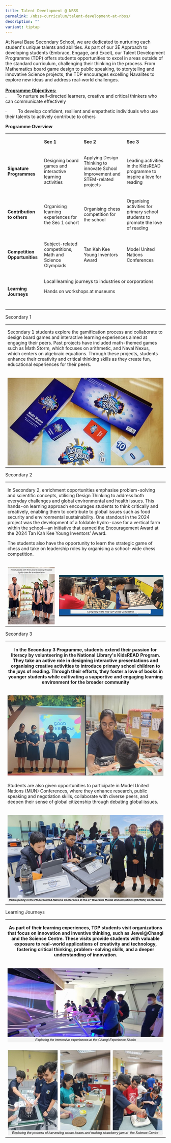 ```yaml
---
title: Talent Development @ NBSS
permalink: /nbss-curriculum/talent-development-at-nbss/
description: ""
variant: tiptap
---
```

<p>At Naval Base Secondary School, we are dedicated to nurturing each student's
unique talents and abilities. As part of our 3E Approach to developing
students (Embrace, Engage, and Excel), our Talent Development Programme
(TDP) offers students opportunities to excel in areas outside of the standard
curriculum, challenging their thinking in the process. From Mathematics
board game design to public speaking, to storytelling and innovative Science
projects, the TDP encourages excelling Navalites to explore new ideas and
address real-world challenges.
<br>
<br><strong><u>Programme Objectives:</u></strong>
<br>.&nbsp;&nbsp;&nbsp;&nbsp;&nbsp;&nbsp;&nbsp; To nurture self-directed learners,
creative and critical thinkers who can communicate effectively</p>
<p>·&nbsp;&nbsp;&nbsp;&nbsp;&nbsp;&nbsp;&nbsp;&nbsp; To develop confident,
resilient and empathetic individuals who use their talents to actively
contribute to others</p>
<p><strong>Programme Overview</strong>
<br>
</p>
<table style="minWidth: 100px">
<colgroup>
<col>
<col>
<col>
<col>
</colgroup>
<tbody>
<tr>
<td rowspan="1" colspan="1">
<p><strong>&nbsp;</strong>
</p>
</td>
<td rowspan="1" colspan="1">
<p><strong>Sec 1</strong>
</p>
</td>
<td rowspan="1" colspan="1">
<p><strong>Sec 2</strong>
</p>
</td>
<td rowspan="1" colspan="1">
<p><strong>Sec 3</strong>
</p>
</td>
</tr>
<tr>
<td rowspan="1" colspan="1">
<p><strong>Signature Programmes</strong>
</p>
</td>
<td rowspan="1" colspan="1">
<p>Designing board games and interactive learning activities</p>
</td>
<td rowspan="1" colspan="1">
<p>Applying Design Thinking to innovate School Improvement and STEM-related
projects&nbsp;</p>
</td>
<td rowspan="1" colspan="1">
<p>Leading activities in the KidsREAD programme to inspire a love for reading</p>
</td>
</tr>
<tr>
<td rowspan="1" colspan="1">
<p><strong>Contribution to others</strong>
</p>
</td>
<td rowspan="1" colspan="1">
<p>Organising learning experiences for the Sec 1 cohort</p>
</td>
<td rowspan="1" colspan="1">
<p>Organising chess competition for the school</p>
</td>
<td rowspan="1" colspan="1">
<p>Organising activities for primary school students to promote the love
of reading</p>
</td>
</tr>
<tr>
<td rowspan="1" colspan="1">
<p><strong>Competition Opportunities</strong>
</p>
</td>
<td rowspan="1" colspan="1">
<p>Subject-related competitions, Math and Science Olympiads&nbsp;</p>
</td>
<td rowspan="1" colspan="1">
<p>Tan Kah Kee Young Inventors Award</p>
</td>
<td rowspan="1" colspan="1">
<p>Model United Nations Conferences</p>
</td>
</tr>
<tr>
<td rowspan="1" colspan="1">
<p><strong>Learning Journeys</strong>
</p>
</td>
<td rowspan="1" colspan="3">
<p>Local learning journeys to industries or corporations</p>
<p>Hands on workshops at museums</p>
<p>&nbsp;</p>
</td>
</tr>
</tbody>
</table>
<p>Secondary 1
<br>
</p>
<table style="minWidth: 25px">
<colgroup>
<col>
</colgroup>
<tbody>
<tr>
<td rowspan="1" colspan="1">
<p>Secondary 1 students explore the gamification process and collaborate
to design board games and interactive learning experiences aimed at engaging
their peers. Past projects have included math-themed games such as Math
Storm, which focuses on arithmetic, and Naval Nexus, which centers on algebraic
equations. Through these projects, students enhance their creativity and
critical thinking skills as they create fun, educational experiences for
their peers.</p>
</td>
</tr>
<tr>
<td rowspan="1" colspan="1">
<p></p>
<div class="isomer-image-wrapper">
<img style="width: 100%" height="auto" width="100%" alt="" src="/images/2025 SL update TDP/Picture1.jpg">
</div>
</td>
</tr>
</tbody>
</table>
<p></p>
<p>Secondary 2
<br>
</p>
<table style="minWidth: 50px">
<colgroup>
<col>
<col>
</colgroup>
<tbody>
<tr>
<td rowspan="1" colspan="2">
<p>In Secondary 2, enrichment opportunities emphasise problem-solving and
scientific concepts, utilising Design Thinking to address both everyday
challenges and global environmental and health issues. This hands-on learning
approach encourages students to think critically and creatively, enabling
them to contribute to global issues such as food security and environmental
sustainability. One standout in the 2024 project was the development of
a foldable hydro-case for a vertical farm within the school—an initiative
that earned the Encouragement Award at the 2024 Tan Kah Kee Young Inventors’
Award.</p>
<p>The students also have the opportunity to learn the strategic game of
chess and take on leadership roles by organising a school-wide chess competition.</p>
<p></p>
</td>
</tr>
<tr>
<td rowspan="1" colspan="1">
<p></p>
<div class="isomer-image-wrapper">
<img style="width: 100%" height="auto" width="100%" alt="" src="/images/2025 SL update TDP/Picture2.jpg">
</div>
</td>
<td rowspan="1" colspan="1">
<p></p>
<div class="isomer-image-wrapper">
<img style="width: 100%" height="auto" width="100%" alt="" src="/images/2025 SL update TDP/Picture3.jpg">
</div>
</td>
</tr>
</tbody>
</table>
<p></p>
<p>Secondary 3
<br>
</p>
<table style="minWidth: 25px">
<colgroup>
<col>
</colgroup>
<tbody>
<tr>
<th rowspan="1" colspan="1">
<p>In the Secondary 3 Programme, students extend their passion for literacy
by volunteering in the National Library's KidsREAD Program. They take an
active role in designing interactive presentations and organising creative
activities to introduce primary school children to the joys of reading.
Through their efforts, they foster a love of books in younger students
while cultivating a supportive and engaging learning environment for the
broader community</p>
</th>
</tr>
<tr>
<td rowspan="1" colspan="1">
<p></p>
<div class="isomer-image-wrapper">
<img style="width: 100%" height="auto" width="100%" alt="" src="/images/2025 SL update TDP/Picture4.jpg">
</div>
</td>
</tr>
<tr>
<td rowspan="1" colspan="1">
<p>Students are also given opportunities to participate in Model United Nations
(MUN) Conferences, where they enhance research, public speaking and negotiation
skills, collaborate with diverse peers, and deepen their sense of global
citizenship through debating global issues.</p>
</td>
</tr>
<tr>
<td rowspan="1" colspan="1">
<p></p>
<div class="isomer-image-wrapper">
<img style="width: 100%" height="auto" width="100%" alt="" src="/images/2025 SL update TDP/Picture5.jpg">
</div>
</td>
</tr>
</tbody>
</table>
<p>Learning Journeys
<br>
</p>
<table style="minWidth: 25px">
<colgroup>
<col>
</colgroup>
<tbody>
<tr>
<th rowspan="1" colspan="1">
<p>As part of their learning experiences, TDP students visit organizations
that focus on innovation and inventive thinking, such as Jewel@Changi and
the Science Centre. These visits provide students with valuable exposure
to real-world applications of creativity and technology, fostering critical
thinking, problem-solving skills, and a deeper understanding of innovation.</p>
</th>
</tr>
<tr>
<td rowspan="1" colspan="1">
<p></p>
<div class="isomer-image-wrapper">
<img style="width: 100%" height="auto" width="100%" alt="" src="/images/2025 SL update TDP/Picture6.jpg">
</div>
</td>
</tr>
<tr>
<td rowspan="1" colspan="1">
<p></p>
<div class="isomer-image-wrapper">
<img style="width: 100%" height="auto" width="100%" alt="" src="/images/2025 SL update TDP/Picture7.jpg">
</div>
</td>
</tr>
</tbody>
</table>
<p>
<br>
</p>
<p></p>
<p></p>
<p></p>
<p></p>
<p></p>
<p></p>
<p></p>
<p></p>
<p></p>
<p></p>
<p></p>
<p></p>
<h4></h4>
<p></p>
<p></p>
<p></p>
<p></p>
<p></p>
<p></p>
<p></p>
<p></p>
<p></p>
<p></p>
<p></p>
<p>
<br>
</p>